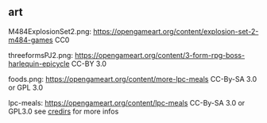 
## art

M484ExplosionSet2.png:
https://opengameart.org/content/explosion-set-2-m484-games
CC0

threeformsPJ2.png:
https://opengameart.org/content/3-form-rpg-boss-harlequin-epicycle
CC-BY 3.0

foods.png:
https://opengameart.org/content/more-lpc-meals
CC-By-SA 3.0 or GPL 3.0

lpc-meals:
https://opengameart.org/content/lpc-meals
CC-By-SA 3.0 or GPL3.0
see [credirs](lpc-meals/CREDITS-meals.txt) for more infos
